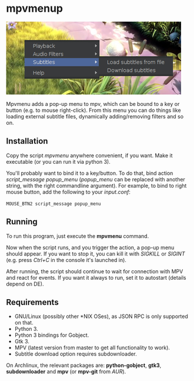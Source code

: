 # mpvmenup
![screenshot](screenshot.jpg?raw=true)

Mpvmenu adds a pop-up menu to mpv, which can be bound to a key or button
(e.g. to mouse right-click). From this menu you can do things like loading
external subtitle files, dynamically adding/removing filters and so on.

## Installation
Copy the script *mpvmenu* anywhere convenient, if you want. Make
it executable (or you can run it via python 3).

You'll probably want to bind it to a key/button. To do that, bind action
*script_message popup_menu* (*popup_menu* can be replaced with another string,
with the right commandline argument). For example, to bind to right mouse
button, add the following to your *input.conf*:

``` MOUSE_BTN2 script_message popup_menu ```

## Running
To run this program, just execute the **mpvmenu** command.

Now when the script runs, and you trigger the action, a pop-up menu should
appear. If you want to stop it, you can kill it with *SIGKILL* or *SIGINT*
(e.g. press *Ctrl+C* in the console it's launched in).

After running, the script should continue to wait for connection with MPV and
react for events. If you want it always to run, set it to autostart (details
depend on DE).

## Requirements
* GNU/Linux (possibly other *NIX OSes), as JSON RPC is only supported on that.
* Python 3.
* Python 3 bindings for Gobject.
* Gtk 3.
* MPV (latest version from master to get all functionality to work).
* Subtitle download option requires subdownloader.

On Archlinux, the relevant packages are: **python-gobject**, **gtk3**,
**subdownloader** and **mpv** (or **mpv-git** from *AUR*).
